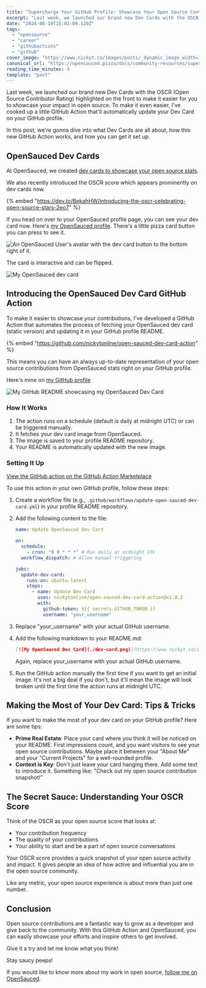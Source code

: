 ```yaml
---
title: "Supercharge Your GitHub Profile: Showcase Your Open Source Contributions"
excerpt: "Last week, we launched our brand new Dev Cards with the OSCR (Open Source Contributor Rating)..."
date: "2024-08-19T15:01:09.120Z"
tags:
  - "opensource"
  - "career"
  - "githubactions"
  - "github"
cover_image: "https://www.nickyt.co/images/posts/_dynamic_image_width=1000,height=420,fit=cover,gravity=auto,format=auto_https%3A%2F%2Fdev-to-uploads.s3.amazonaws.com%2Fuploads%2Farticles%2Fr5lksfacbj6jsab38lxq.png"
canonical_url: "https://opensauced.pizza/docs/community-resources/supercharge-your-github-profile/"
reading_time_minutes: 4
template: "post"
---
```


Last week, we launched our brand new Dev Cards with the OSCR (Open Source Contributor Rating) highlighted on the front to make it easier for you to showcase your impact in open source. To make it even easier, I've cooked up a little GitHub Action that'll automatically update your Dev Card on your GitHub profile.

In this post, we're gonna dive into what Dev Cards are all about, how this new GitHub Action works, and how you can get it set up.

## OpenSauced Dev Cards

At OpenSauced, we created [dev cards to showcase your open source stats](https://opensauced.pizza/docs/features/dev-card/).

We also recently introduced the OSCR score which appears prominently on dev cards now.

{% embed "https://dev.to/BekahHW/introducing-the-oscr-celebrating-open-source-stars-2eo7" %}

If you head on over to your OpenSauced profile page, you can see your dev card now. Here's [my OpenSauced profile](https://oss.fyi/nickytonline). There's a little pizza card button you can press to see it.

![An OpenSauced User's avatar with the dev card button to the bottom right of it.](https://www.nickyt.co/images/posts/_uploads_articles_q3faduepn8vdt571w2bg.png)

The card is interactive and can be flipped.

![My OpenSauced dev card](https://www.nickyt.co/images/posts/_uploads_articles_4vyjcmg41113h3pgd3mh.gif)

## Introducing the OpenSauced Dev Card GitHub Action

To make it easier to showcase your contributions, I've developed a GitHub Action that automates the process of fetching your OpenSauced dev card (static version) and updating it in your GitHub profile README.

{% embed "https://github.com/nickytonline/open-sauced-dev-card-action" %}

This means you can have an always up-to-date representation of your open source contributions from OpenSauced stats right on your GitHub profile.

Here's mine on [my GitHub profile](https://github.com/nickytonline)

![My GitHub README showcasing my OpenSauced Dev Card](https://www.nickyt.co/images/posts/_uploads_articles_359o03keegpkdg9dns8y.png)

### How It Works

1. The action runs on a schedule (default is daily at midnight UTC) or can be triggered manually.
2. It fetches your dev card image from OpenSauced.
3. The image is saved to your profile README repository.
4. Your README is automatically updated with the new image.

### Setting It Up

[View the GitHub action on the GitHub Action Marketplace](https://github.com/marketplace/actions/opensauced-dev-card-action)

To use this action in your own GitHub profile, follow these steps:

1. Create a workflow file (e.g., `.github/workflows/update-open-sauced-dev-card.yml`) in your profile README repository.
2. Add the following content to the file:

   ```yaml
   name: Update OpenSauced Dev Card

   on:
     schedule:
       - cron: "0 0 * * *" # Run daily at midnight UTC
     workflow_dispatch: # Allow manual triggering

   jobs:
     update-dev-card:
       runs-on: ubuntu-latest
       steps:
         - name: Update Dev Card
           uses: nickytonline/open-sauced-dev-card-action@v1.0.2
           with:
             github-token: ${{ secrets.GITHUB_TOKEN }}
             username: "your_username"
   ```

3. Replace "your_username" with your actual GitHub username.

4. Add the following markdown to your README.md:

   ```markdown
   [![My OpenSauced Dev Card](./dev-card.png)](https://www.nickyt.co/images/posts/_your_username)
   ```

   Again, replace your_username with your actual GitHub username.

5. Run the GitHub action manually the first time if you want to get an initial image. It's not a big deal if you don't, but it'll mean the image will look broken until the first time the action runs at midnight UTC.

## Making the Most of Your Dev Card: Tips & Tricks

If you want to make the most of your dev card on your GitHub profile? Here are some tips:

- **Prime Real Estate**: Place your card where you think it will be noticed on your README. First impressions count, and you want visitors to see your open source contributions. Maybe place it between your "About Me" and your "Current Projects" for a well-rounded profile.
- **Context is Key**: Don't just leave your card hanging there. Add some text to introduce it. Something like: "Check out my open source contribution snapshot!"

## The Secret Sauce: Understanding Your OSCR Score

Think of the OSCR as your open source score that looks at:

- Your contribution frequency
- The quality of your contributions
- Your ability to start and be a part of open source conversations

Your OSCR score provides a quick snapshot of your open source activity and impact. It gives people an idea of how active and influential you are in the open source community.

Like any metric, your open source experience is about more than just one number.

## Conclusion

Open source contributions are a fantastic way to grow as a developer and give back to the community. With this GitHub Action and OpenSauced, you can easily showcase your efforts and inspire others to get involved.

Give it a try and let me know what you think!

Stay saucy peeps!

If you would like to know more about my work in open source, [follow me on OpenSauced](https://oss.fyi/nickytonline).

